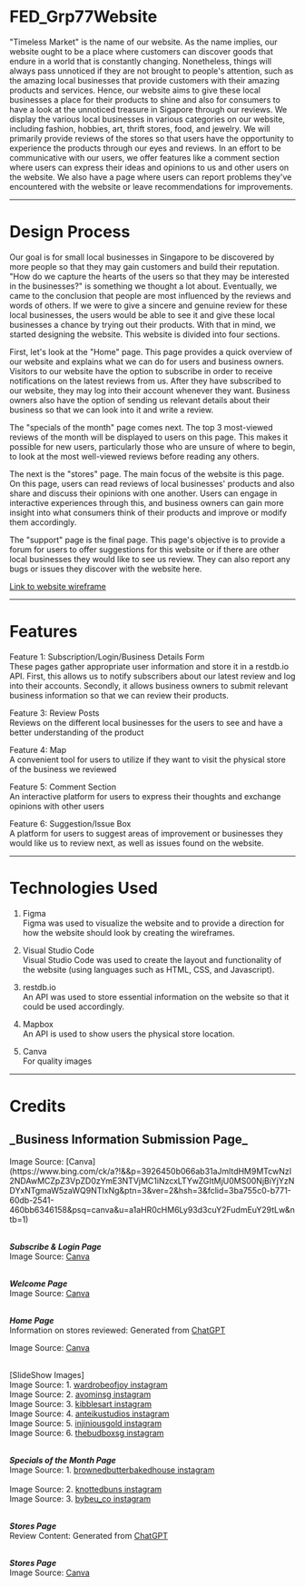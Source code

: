 # FED_Grp77Website
"Timeless Market" is the name of our website. As the name implies, our website ought to be a place where customers can discover goods that endure in a world that is constantly changing. Nonetheless, things will always pass unnoticed if they are not brought to people's attention, such as the amazing local businesses that provide customers with their amazing products and services. Hence, our website aims to give these local businesses a place for their products to shine and also for consumers to have a look at the unnoticed treasure in Sigapore through our reviews. We display the various local businesses in various categories on our website, including fashion, hobbies, art, thrift stores, food, and jewelry. We will primarily provide reviews of the stores so that users have the opportunity to experience the products through our eyes and reviews. In an effort to be communicative with our users, we offer features like a comment section where users can express their ideas and opinions to us and other users on the website. We also have a page where users can report problems they've encountered with the website or leave recommendations for improvements.

<hr>

# Design Process
Our goal is for small local businesses in Singapore to be discovered by more people so that they may gain customers and build their reputation. "How do we capture the hearts of the users so that they may be interested in the businesses?" is something we thought a lot about. Eventually, we came to the conclusion that people are most influenced by the reviews and words of others. If we were to give a sincere and genuine review for these local businesses, the users would be able to see it and give these local businesses a chance by trying out their products. With that in mind, we started designing the website. This website is divided into four sections.

First, let's look at the "Home" page. This page provides a quick overview of our website and explains what we can do for users and business owners. Visitors to our website have the option to subscribe in order to receive notifications on the latest reviews from us. After they have subscribed to our website, they may log into their account whenever they want. Business owners also have the option of sending us relevant details about their business so that we can look into it and write a review.

The "specials of the month" page comes next. The top 3 most-viewed reviews of the month will be displayed to users on this page. This makes it possible for new users, particularly those who are unsure of where to begin, to look at the most well-viewed reviews before reading any others.

The next is the "stores" page. The main focus of the website is this page. On this page, users can read reviews of local businesses' products and also share and discuss their opinions with one another. Users can engage in interactive experiences through this, and business owners can gain more insight into what consumers think of their products and improve or modify them accordingly.

The "support" page is the final page. This page's objective is to provide a forum for users to offer suggestions for this website or if there are other local businesses they would like to see us review. They can also report any bugs or issues they discover with the website here.

[Link to website wireframe]()

<hr>

# Features
Feature 1: Subscription/Login/Business Details Form <br>
These pages gather appropriate user information and store it in a restdb.io API. First, this allows us to notify subscribers about our latest review and log into their accounts. Secondly, it allows business owners to submit relevant business information so that we can review their products.

Feature 3: Review Posts <br>
Reviews on the different local businesses for the users to see and have a better understanding of the product

Feature 4: Map <br>
A convenient tool for users to utilize if they want to visit the physical store of the business we reviewed

Feature 5: Comment Section <br>
An interactive platform for users to express their thoughts and exchange opinions with other users

Feature 6: Suggestion/Issue Box <br>
A platform for users to suggest areas of improvement or businesses they would like us to review next, as well as issues found on the website.

<hr>

# Technologies Used
1. Figma <br>
Figma was used to visualize the website and to provide a direction for how the website should look by creating the wireframes.

3. Visual Studio Code <br>
Visual Studio Code was used to create the layout and functionality of the website (using languages such as HTML, CSS, and Javascript).
  
4. restdb.io <br>
An API was used to store essential information on the website so that it could be used accordingly.
  
5. Mapbox <br>
An API is used to show users the physical store location.

6. Canva <br>
For quality images

<hr>

# Credits 
<h2><b>_Business Information Submission Page_</b><br></h1>
Image Source: [Canva](https://www.bing.com/ck/a?!&&p=3926450b066ab31aJmltdHM9MTcwNzI2NDAwMCZpZ3VpZD0zYmE3NTVjMC1iNzcxLTYwZGItMjU0MS00NjBiYjYzNDYxNTgmaW5zaWQ9NTIxNg&ptn=3&ver=2&hsh=3&fclid=3ba755c0-b771-60db-2541-460bb6346158&psq=canva&u=a1aHR0cHM6Ly93d3cuY2FudmEuY29tLw&ntb=1) <br><br>

<b>_Subscribe & Login Page_</b><br>
Image Source: [Canva](https://www.bing.com/ck/a?!&&p=3926450b066ab31aJmltdHM9MTcwNzI2NDAwMCZpZ3VpZD0zYmE3NTVjMC1iNzcxLTYwZGItMjU0MS00NjBiYjYzNDYxNTgmaW5zaWQ9NTIxNg&ptn=3&ver=2&hsh=3&fclid=3ba755c0-b771-60db-2541-460bb6346158&psq=canva&u=a1aHR0cHM6Ly93d3cuY2FudmEuY29tLw&ntb=1) <br><br>

<b>_Welcome Page_</b><br>
Image Source: [Canva](https://www.bing.com/ck/a?!&&p=3926450b066ab31aJmltdHM9MTcwNzI2NDAwMCZpZ3VpZD0zYmE3NTVjMC1iNzcxLTYwZGItMjU0MS00NjBiYjYzNDYxNTgmaW5zaWQ9NTIxNg&ptn=3&ver=2&hsh=3&fclid=3ba755c0-b771-60db-2541-460bb6346158&psq=canva&u=a1aHR0cHM6Ly93d3cuY2FudmEuY29tLw&ntb=1) <br><br>

<b>_Home Page_</b><br>
Information on stores reviewed: Generated from [ChatGPT](https://chat.openai.com/)<br>

Image Source: [Canva](https://www.bing.com/ck/a?!&&p=3926450b066ab31aJmltdHM9MTcwNzI2NDAwMCZpZ3VpZD0zYmE3NTVjMC1iNzcxLTYwZGItMjU0MS00NjBiYjYzNDYxNTgmaW5zaWQ9NTIxNg&ptn=3&ver=2&hsh=3&fclid=3ba755c0-b771-60db-2541-460bb6346158&psq=canva&u=a1aHR0cHM6Ly93d3cuY2FudmEuY29tLw&ntb=1) <br><br>

[SlideShow Images]<br>
Image Source: 1. [wardrobeofjoy instagram](https://www.instagram.com/p/C242qc-SFNL/?img_index=1)<br>
Image Source: 2. [avominsg instagram](https://www.instagram.com/p/CvrIBpPSNBc/?img_index=1)<br>
Image Source: 3. [kibblesart instagram](https://www.instagram.com/p/Cz71lferajV/)<br>
Image Source: 4. [anteikustudios instagram](https://www.instagram.com/p/C15xdYHRLt9/?img_index=1)<br>
Image Source: 5. [injiniousgold instagram](https://www.instagram.com/p/CniWTkLBZyL/)<br>
Image Source: 6. [thebudboxsg instagram](https://www.instagram.com/p/CydDZ1lOP0m/)<br><br>


<b>_Specials of the Month Page_</b><br>
Image Source: 1. [brownedbutterbakedhouse instagram](https://www.instagram.com/p/CcvBcDHvn_V/)<br><br>
Image Source: 2. [knottedbuns instagram](https://www.instagram.com/p/CKbe2OZrHtL/)<br>
Image Source: 3. [bybeu_co instagram](https://www.instagram.com/p/C2CPOqQSB7O/)<br><br>


<b>_Stores Page_</b><br>
Review Content:  Generated from [ChatGPT](https://chat.openai.com/)<br><br>


<b>_Stores Page_</b><br>
Image Source: [Canva](https://www.bing.com/ck/a?!&&p=3926450b066ab31aJmltdHM9MTcwNzI2NDAwMCZpZ3VpZD0zYmE3NTVjMC1iNzcxLTYwZGItMjU0MS00NjBiYjYzNDYxNTgmaW5zaWQ9NTIxNg&ptn=3&ver=2&hsh=3&fclid=3ba755c0-b771-60db-2541-460bb6346158&psq=canva&u=a1aHR0cHM6Ly93d3cuY2FudmEuY29tLw&ntb=1)
